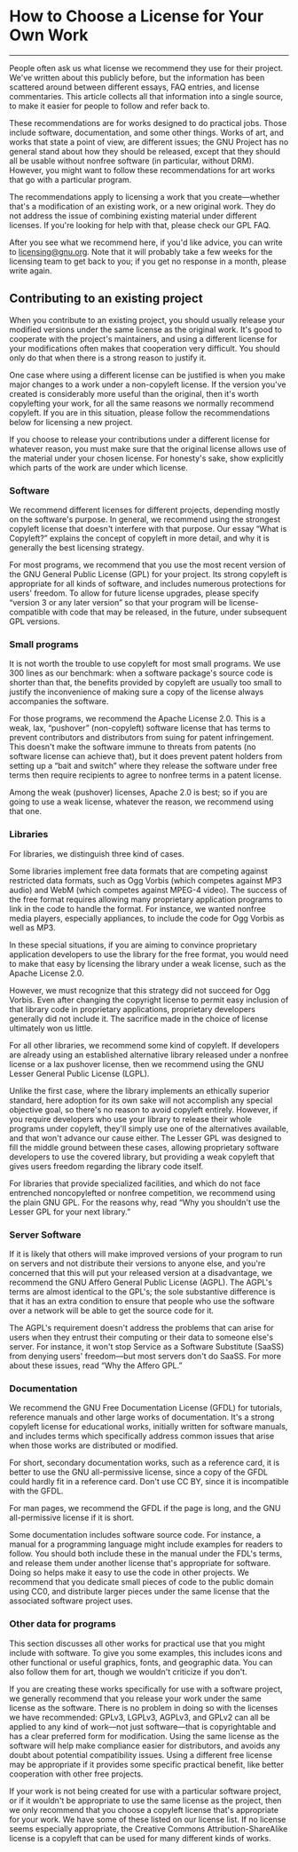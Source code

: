 # How to Choose a License for Your Own Work

---

People often ask us what license we recommend they use for their project. We've written about this publicly before, but the information has been scattered around between different essays, FAQ entries, and license commentaries. This article collects all that information into a single source, to make it easier for people to follow and refer back to.


These recommendations are for works designed to do practical jobs. Those include software, documentation, and some other things. Works of art, and works that state a point of view, are different issues; the GNU Project has no general stand about how they should be released, except that they should all be usable without nonfree software (in particular, without DRM). However, you might want to follow these recommendations for art works that go with a particular program.


The recommendations apply to licensing a work that you create—whether that's a modification of an existing work, or a new original work. They do not address the issue of combining existing material under different licenses. If you're looking for help with that, please check our GPL FAQ.

After you see what we recommend here, if you'd like advice, you can write to <licensing@gnu.org>. Note that it will probably take a few weeks for the licensing team to get back to you; if you get no response in a month, please write again.


## Contributing to an existing project


When you contribute to an existing project, you should usually release your modified versions under the same license as the original work. It's good to cooperate with the project's maintainers, and using a different license for your modifications often makes that cooperation very difficult. You should only do that when there is a strong reason to justify it.


One case where using a different license can be justified is when you make major changes to a work under a non-copyleft license. If the version you've created is considerably more useful than the original, then it's worth copylefting your work, for all the same reasons we normally recommend copyleft. If you are in this situation, please follow the recommendations below for licensing a new project.


If you choose to release your contributions under a different license for whatever reason, you must make sure that the original license allows use of the material under your chosen license. For honesty's sake, show explicitly which parts of the work are under which license.


### Software


We recommend different licenses for different projects, depending mostly on the software's purpose. In general, we recommend using the strongest copyleft license that doesn't interfere with that purpose. Our essay “What is Copyleft?” explains the concept of copyleft in more detail, and why it is generally the best licensing strategy.


For most programs, we recommend that you use the most recent version of the GNU General Public License (GPL) for your project. Its strong copyleft is appropriate for all kinds of software, and includes numerous protections for users' freedom. To allow for future license upgrades, please specify “version 3 or any later version” so that your program will be license-compatible with code that may be released, in the future, under subsequent GPL versions.


### Small programs


It is not worth the trouble to use copyleft for most small programs. We use 300 lines as our benchmark: when a software package's source code is shorter than that, the benefits provided by copyleft are usually too small to justify the inconvenience of making sure a copy of the license always accompanies the software.


For those programs, we recommend the Apache License 2.0. This is a weak, lax, “pushover” (non-copyleft) software license that has terms to prevent contributors and distributors from suing for patent infringement. This doesn't make the software immune to threats from patents (no software license can achieve that), but it does prevent patent holders from setting up a “bait and switch” where they release the software under free terms then require recipients to agree to nonfree terms in a patent license.


Among the weak (pushover) licenses, Apache 2.0 is best; so if you are going to use a weak license, whatever the reason, we recommend using that one.


###  Libraries


For libraries, we distinguish three kind of cases.


Some libraries implement free data formats that are competing against restricted data formats, such as Ogg Vorbis (which competes against MP3 audio) and WebM (which competes against MPEG-4 video). The success of the free format requires allowing many proprietary application programs to link in the code to handle the format. For instance, we wanted nonfree media players, especially appliances, to include the code for Ogg Vorbis as well as MP3.


In these special situations, if you are aiming to convince proprietary application developers to use the library for the free format, you would need to make that easy by licensing the library under a weak license, such as the Apache License 2.0.


However, we must recognize that this strategy did not succeed for Ogg Vorbis. Even after changing the copyright license to permit easy inclusion of that library code in proprietary applications, proprietary developers generally did not include it. The sacrifice made in the choice of license ultimately won us little.


For all other libraries, we recommend some kind of copyleft. If developers are already using an established alternative library released under a nonfree license or a lax pushover license, then we recommend using the GNU Lesser General Public License (LGPL).


Unlike the first case, where the library implements an ethically superior standard, here adoption for its own sake will not accomplish any special objective goal, so there's no reason to avoid copyleft entirely. However, if you require developers who use your library to release their whole programs under copyleft, they'll simply use one of the alternatives available, and that won't advance our cause either. The Lesser GPL was designed to fill the middle ground between these cases, allowing proprietary software developers to use the covered library, but providing a weak copyleft that gives users freedom regarding the library code itself.


For libraries that provide specialized facilities, and which do not face entrenched noncopylefted or nonfree competition, we recommend using the plain GNU GPL. For the reasons why, read “Why you shouldn't use the Lesser GPL for your next library.”


### Server Software


If it is likely that others will make improved versions of your program to run on servers and not distribute their versions to anyone else, and you're concerned that this will put your released version at a disadvantage, we recommend the GNU Affero General Public License (AGPL). The AGPL's terms are almost identical to the GPL's; the sole substantive difference is that it has an extra condition to ensure that people who use the software over a network will be able to get the source code for it.


The AGPL's requirement doesn't address the problems that can arise for users when they entrust their computing or their data to someone else's server. For instance, it won't stop Service as a Software Substitute (SaaSS) from denying users' freedom—but most servers don't do SaaSS. For more about these issues, read “Why the Affero GPL.”


### Documentation


We recommend the GNU Free Documentation License (GFDL) for tutorials, reference manuals and other large works of documentation. It's a strong copyleft license for educational works, initially written for software manuals, and includes terms which specifically address common issues that arise when those works are distributed or modified.


For short, secondary documentation works, such as a reference card, it is better to use the GNU all-permissive license, since a copy of the GFDL could hardly fit in a reference card. Don't use CC BY, since it is incompatible with the GFDL.


For man pages, we recommend the GFDL if the page is long, and the GNU all-permissive license if it is short.


Some documentation includes software source code. For instance, a manual for a programming language might include examples for readers to follow. You should both include these in the manual under the FDL's terms, and release them under another license that's appropriate for software. Doing so helps make it easy to use the code in other projects. We recommend that you dedicate small pieces of code to the public domain using CC0, and distribute larger pieces under the same license that the associated software project uses.


### Other data for programs


This section discusses all other works for practical use that you might include with software. To give you some examples, this includes icons and other functional or useful graphics, fonts, and geographic data. You can also follow them for art, though we wouldn't criticize if you don't.


If you are creating these works specifically for use with a software project, we generally recommend that you release your work under the same license as the software. There is no problem in doing so with the licenses we have recommended: GPLv3, LGPLv3, AGPLv3, and GPLv2 can all be applied to any kind of work—not just software—that is copyrightable and has a clear preferred form for modification. Using the same license as the software will help make compliance easier for distributors, and avoids any doubt about potential compatibility issues. Using a different free license may be appropriate if it provides some specific practical benefit, like better cooperation with other free projects.


If your work is not being created for use with a particular software project, or if it wouldn't be appropriate to use the same license as the project, then we only recommend that you choose a copyleft license that's appropriate for your work. We have some of these listed on our license list. If no license seems especially appropriate, the Creative Commons Attribution-ShareAlike license is a copyleft that can be used for many different kinds of works.